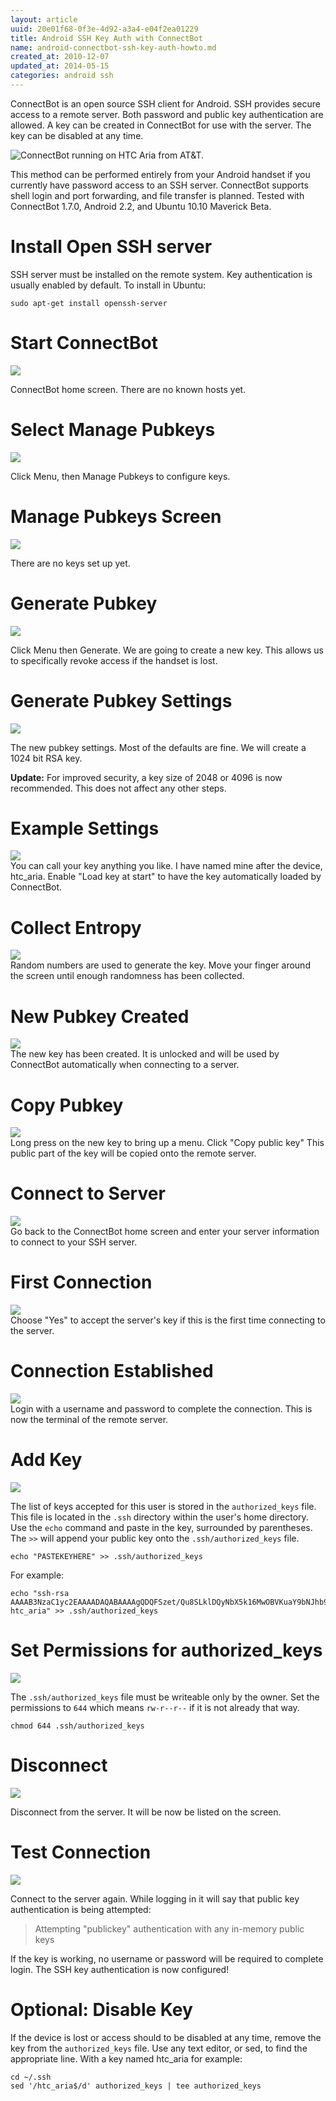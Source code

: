 ```yaml
--- 
layout: article
uuid: 20e01f68-0f3e-4d92-a3a4-e04f2ea01229
title: Android SSH Key Auth with ConnectBot
name: android-connectbot-ssh-key-auth-howto.md
created_at: 2010-12-07
updated_at: 2014-05-15
categories: android ssh
---
```

ConnectBot is an open source SSH client for Android. SSH provides secure access to a remote server. Both password and public key authentication are allowed.  A key can be created in ConnectBot for use with the server. The key can be disabled at any time.

<!--more-->

![ConnectBot running on HTC Aria from AT&T.](/images/android-connectbot-ssh-key-auth-howto/connectbot.htc.aria.300px.png)

This method can be performed entirely from your Android handset if you currently have password access to an SSH server. ConnectBot supports shell login and port forwarding, and file transfer is planned. Tested with ConnectBot 1.7.0, Android 2.2, and Ubuntu 10.10 Maverick Beta.


# Install Open SSH server
SSH server must be installed on the remote system. Key authentication is usually enabled by default. To install in Ubuntu:

    sudo apt-get install openssh-server

# Start ConnectBot
![](/images/android-connectbot-ssh-key-auth-howto/connectbot.home.png)

ConnectBot home screen. There are no known hosts yet.

# Select Manage Pubkeys
![](/images/android-connectbot-ssh-key-auth-howto/connectbot.home.menu.png)

Click Menu, then Manage Pubkeys to configure keys.

# Manage Pubkeys Screen
![](/images/android-connectbot-ssh-key-auth-howto/connectbot.pubkeys.png)

There are no keys set up yet.

# Generate Pubkey
![](/images/android-connectbot-ssh-key-auth-howto/connectbot.pubkey.generate.png)

Click Menu then Generate. We are going to create a new key. This allows us to specifically revoke access if the handset is lost.

# Generate Pubkey Settings
![](/images/android-connectbot-ssh-key-auth-howto/connectbot.pubkey.generate.settings.png)

The new pubkey settings. Most of the defaults are fine. We will create a 1024 bit RSA key.

**Update:** For improved security, a key size of 2048 or 4096 is now recommended. This does not affect any other steps.

# Example Settings
![](/images/android-connectbot-ssh-key-auth-howto/connectbot.pubkey.generate.settings.example.png)  
You can call your key anything you like. I have named mine after the device, htc_aria. Enable "Load key at start" to have the key automatically loaded by ConnectBot.

# Collect Entropy
![](/images/android-connectbot-ssh-key-auth-howto/connectbot.pubkey.generate.entropy.png)  
Random numbers are used to generate the key. Move your finger around the screen until enough randomness has been collected.

# New Pubkey Created
![](/images/android-connectbot-ssh-key-auth-howto/connectbot.pubkey.example.png)  
The new key has been created. It is unlocked and will be used by ConnectBot automatically when connecting to a server.

# Copy Pubkey
![](/images/android-connectbot-ssh-key-auth-howto/connectbot.pubkey.details.png)  
Long press on the new key to bring up a menu. Click "Copy public key" This public part of the key will be copied onto the remote server. 

# Connect to Server
![](/images/android-connectbot-ssh-key-auth-howto/connectbot.connect.to.server.png)  
Go back to the ConnectBot home screen and enter your server information to connect to your SSH server.

# First Connection
![](/images/android-connectbot-ssh-key-auth-howto/connectbot.first.connect.png)  
Choose "Yes" to accept the server's key if this is the first time connecting to the server.

# Connection Established
![](/images/android-connectbot-ssh-key-auth-howto/connectbot.connected.png)  
Login with a username and password to complete the connection. This is now the terminal of the remote server.

# Add Key
![](/images/android-connectbot-ssh-key-auth-howto/connectbot.authorized.keys.append.png)

The list of keys accepted for this user is stored in the `authorized_keys` file. This file is located in the `.ssh` directory within the user's home directory. Use the `echo` command and paste in the key, surrounded by parentheses. The `>>` will append your public key onto the `.ssh/authorized_keys` file.

    echo "PASTEKEYHERE" >> .ssh/authorized_keys

For example:

    echo "ssh-rsa AAAAB3NzaC1yc2EAAAADAQABAAAAgQDQFSzet/Qu8SLklDQyNbX5k16MwOBVKuaY9bNJhb99BkIRIVbNpr61eHUG3gP6haNC6qreTbpHscq4AQV21gLvCgVmHsTci0QAK44weFyDzVwIBFH9uUN+f/k2NTY9zV8FaBqK9CW8hS2f50EB38mGYvE7/0/S1u7/jtxnKqwAgw== htc_aria" >> .ssh/authorized_keys

# Set Permissions for authorized_keys
![](/images/android-connectbot-ssh-key-auth-howto/connectbot.authorized.keys.chmod.png)

The `.ssh/authorized_keys` file must be writeable only by the owner. Set the permissions to `644` which means `rw-r--r--` if it is not already that way.

    chmod 644 .ssh/authorized_keys

# Disconnect
![](/images/android-connectbot-ssh-key-auth-howto/connectbot.disconnect.png)

Disconnect from the server. It will be now be listed on the screen.

# Test Connection
![](/images/android-connectbot-ssh-key-auth-howto/connectbot.pubkey.test.png)

Connect to the server again. While logging in it will say that public key authentication is being attempted:

> Attempting "publickey" authentication with any in-memory public keys

If the key is working, no username or password will be required to complete login. The SSH key authentication is now configured!



# Optional: Disable Key
If the device is lost or access should to be disabled at any time, remove the key from the `authorized_keys` file. Use any text editor, or sed, to find the appropriate line. With a key named htc_aria for example:

    cd ~/.ssh
    sed '/htc_aria$/d' authorized_keys | tee authorized_keys

